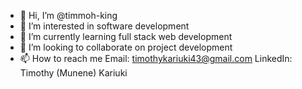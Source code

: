 - 👋 Hi, I’m @timmoh-king
- 👀 I’m interested in software development
- 🌱 I’m currently learning full stack web development
- 💞️ I’m looking to collaborate on project development
- 📫 How to reach me Email: timothykariuki43@gmail.com LinkedIn: Timothy (Munene) Kariuki

<!---
timmoh-king/timmoh-king is a ✨ special ✨ repository because its `README.md` (this file) appears on your GitHub profile.
You can click the Preview link to take a look at your changes.
--->

